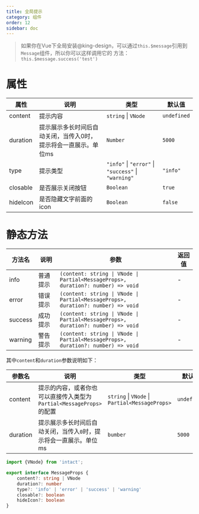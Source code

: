 ```yaml
---
title: 全局提示
category: 组件
order: 12 
sidebar: doc
---
```


> 如果你在Vue下全局安装@king-design，可以通过`this.$message`引用到`Message`组件，所以你可以这样调用它的
> 方法：`this.$message.success('test')`

# 属性

| 属性 | 说明 | 类型 | 默认值 |
| --- | --- | --- | --- |
| content | 提示内容 | `string` &#124; `VNode` | `undefined` |
| duration | 提示展示多长时间后自动关闭，当传入0时，提示将会一直展示。单位ms | `Number` | `5000` |
| type | 提示类型 | `"info"` &#124; `"error"` &#124; `"success"` &#124; `"warning"` | `"info"` |
| closable | 是否展示关闭按钮 | `Boolean` | `true` |
| hideIcon | 是否隐藏文字前面的icon | `Boolean` | `false` |

# 静态方法

| 方法名 | 说明 | 参数 | 返回值 |
| --- | --- | --- | --- |
| info | 普通提示 | <code>(content: string &#124; VNode &#124; Partial&lt;MessageProps&gt;, duration?: number) => void</code> | - |
| error | 错误提示 | <code>(content: string &#124; VNode &#124; Partial&lt;MessageProps&gt;, duration?: number) => void</code> | - |
| success | 成功提示 | <code>(content: string &#124; VNode &#124; Partial&lt;MessageProps&gt;, duration?: number) => void</code> | - |
| warning | 警告提示 | <code>(content: string &#124; VNode &#124; Partial&lt;MessageProps&gt;, duration?: number) => void</code> | - |

其中`content`和`duration`参数说明如下：

| 参数名 | 说明 | 类型 | 默认值 |
| --- | --- | --- | --- |
| content | 提示的内容，或者你也可以直接传入类型为<code>Partial&lt;MessageProps&gt;</code>的配置 | `string` &#124; `VNode` &#124; `Partial<MessageProps>` | `undefined` |
| duration | 提示展示多长时间后自动关闭，当传入`0`时，提示将会一直展示。单位ms | `bumber` | `5000` |

```ts
import {VNode} from 'intact';

export interface MessageProps {
    content?: string | VNode 
    duration?: number
    type?: 'info' | 'error' | 'success' | 'warning'
    closable?: boolean
    hideIcon?: boolean
}
```
